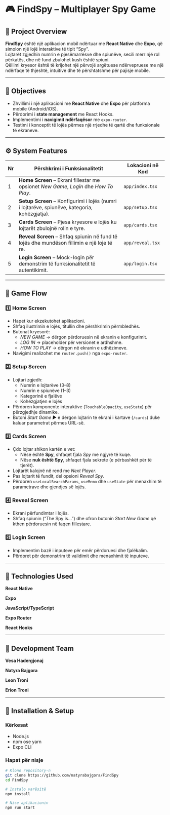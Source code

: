 # 🎮 **FindSpy – Multiplayer Spy Game**

## 📘 **Project Overview**

**FindSpy** është një aplikacion mobil ndërtuar me **React Native** dhe **Expo**, që simolon një lojë interaktive të tipit “Spy”.  
Lojtarët zgjedhin numrin e pjesëmarrësve dhe spiunëve, secili merr një rol përkatës, dhe në fund zbulohet kush është spiuni.  
Qëllimi kryesor është të krijohet një përvojë argëtuese ndërvepruese me një ndërfaqe të thjeshtë, intuitive dhe të përshtatshme për pajisje mobile.

---

## 🎯 **Objectives**

- Zhvillimi i një aplikacioni me **React Native** dhe **Expo** për platforma mobile (Android/iOS).  
- Përdorimi i **state management** me React Hooks.  
- Implementimi i **navigimit ndërfaqësor** me `expo-router`.  
- Testimi i konceptit të lojës përmes një rrjedhe të qartë dhe funksionale të ekraneve.

---

## ⚙️ **System Features**

| Nr | Përshkrimi i Funksionalitetit | Lokacioni në Kod |
|----|-------------------------------|------------------|
| 1 | **Home Screen** – Ekrani fillestar me opsionet *New Game*, *Login* dhe *How To Play*. | `app/index.tsx` |
| 2 | **Setup Screen** – Konfigurimi i lojës (numri i lojtarëve, spiunëve, kategoria, kohëzgjatja). | `app/setup.tsx` |
| 3 | **Cards Screen** – Pjesa kryesore e lojës ku lojtarët zbulojnë rolin e tyre. | `app/cards.tsx` |
| 4 | **Reveal Screen** – Shfaq spiunin në fund të lojës dhe mundëson fillimin e një loje të re. | `app/reveal.tsx` |
| 5 | **Login Screen** – Mock-login për demonstrim të funksionalitetit të autentikimit. | `app/login.tsx` |

---

## 🧭 **Game Flow**

### 1️⃣ Home Screen
- Hapet kur ekzekutohet aplikacioni.  
- Shfaq ilustrimin e lojës, titullin dhe përshkrimin përmbledhës.  
- Butonat kryesorë:
  - *NEW GAME* → dërgon përdoruesin në ekranin e konfigurimit.  
  - *LOG IN* → placeholder për versionet e ardhshme.  
  - *HOW TO PLAY* → dërgon në ekranin e udhëzimeve.  
- Navigimi realizohet me `router.push()` nga `expo-router`.

### 2️⃣ Setup Screen
- Lojtari zgjedh:
  - Numrin e lojtarëve (3–8)
  - Numrin e spiunëve (1–3)
  - Kategorinë e fjalëve
  - Kohëzgjatjen e lojës  
- Përdoren komponente interaktive (`TouchableOpacity`, `useState`) për përzgjedhje dinamike.  
- Butoni *Start Game ▶* e dërgon lojtarin te ekrani i kartave (`/cards`) duke kaluar parametrat përmes URL-së.

### 3️⃣ Cards Screen
- Çdo lojtar shikon kartën e vet:
  - Nëse është **Spy**, shfaqet fjala *Spy* me ngjyrë të kuqe.  
  - Nëse **nuk është Spy**, shfaqet fjala sekrete (e përbashkët për të tjerët).  
- Lojtarët kalojnë në rend me *Next Player*.  
- Pas lojtarit të fundit, del opsioni *Reveal Spy*.  
- Përdoren `useLocalSearchParams`, `useMemo` dhe `useState` për menaxhim të parametrave dhe gjendjes së lojës.

### 4️⃣ Reveal Screen
- Ekrani përfundimtar i lojës.  
- Shfaq spiunin (“The Spy is...”) dhe ofron butonin *Start New Game* që kthen përdoruesin në faqen fillestare.

### 5️⃣ Login Screen
- Implementim bazë i inputeve për emër përdoruesi dhe fjalëkalim.  
- Përdoret për demonstrim të validimit dhe menaxhimit të inputeve.

---

## 🧩 **Technologies Used**

**React Native**

**Expo** 

**JavaScript/TypeScript** 

**Expo Router** 

**React Hooks** 


---

## 👥 **Development Team**


**Vesa Hadergjonaj** 

**Natyra Bajgora** 

**Leon Troni** 

**Erion Troni** 

---

## 🚀 **Installation & Setup**

### **Kërkesat**
- Node.js  
- npm ose yarn  
- Expo CLI

### **Hapat për nisje**
```bash
# Klono repository-n
git clone https://github.com/natyrabajgora/FindSpy
cd FindSpy

# Instalo varësitë
npm install

# Nise aplikacionin
npm run start



